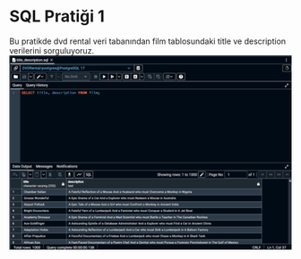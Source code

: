 # SQL Pratiği 1
Bu pratikde dvd rental veri tabanından film tablosundaki title ve description verilerini sorguluyoruz.
![Örnek resim](https://github.com/OsmanOzyasar/SQL_projects/blob/main/SQL_1/image(1).png)
